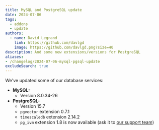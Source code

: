 ```yaml
---
title: MySQL and PostgreSQL update
date: 2024-07-06
tags:
  - addons
  - update
authors:
  - name: David Legrand
    link: https://github.com/davlgd
    image: https://github.com/davlgd.png?size=40
description: And some new extensions/versions for PostgreSQL
aliases:
- /changelog/2024-07-06-mysql-pgsql-update
excludeSearch: true
---
```


We've updated some of our database services:

* **MySQL:**
  * Version 8.0.34-26
* **PostgreSQL:**
  * Version 15.7
  * `pgvector` extension 0.7.1
  * `timescaledb` extension 2.14.2
  * `pg_ivm` extension 1.8 is now available (ask it to [our support team](https://console.clever-cloud.com/ticket-center-choice))
